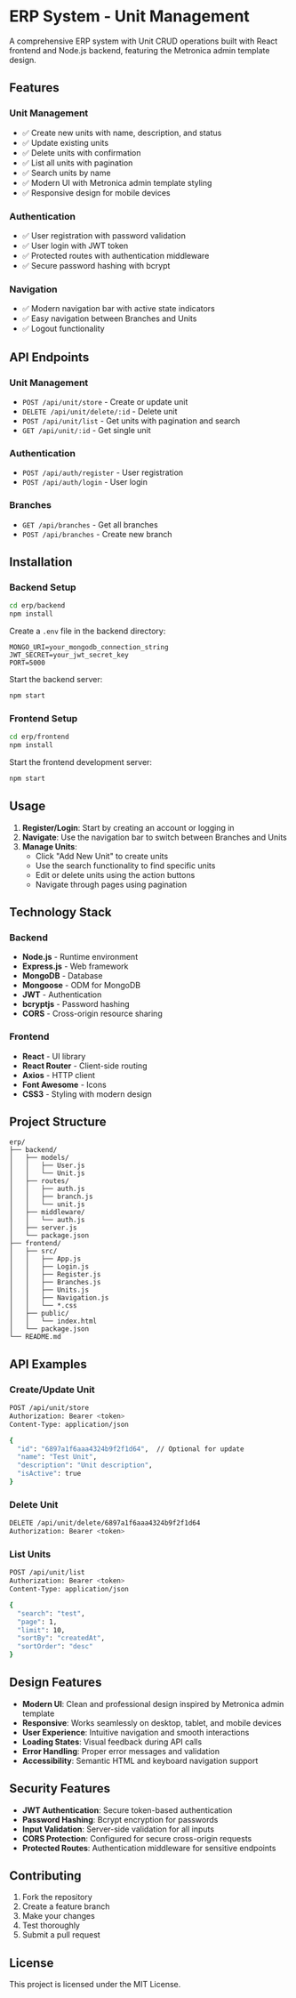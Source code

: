 # ERP System - Unit Management

A comprehensive ERP system with Unit CRUD operations built with React frontend and Node.js backend, featuring the Metronica admin template design.

## Features

### Unit Management
- ✅ Create new units with name, description, and status
- ✅ Update existing units
- ✅ Delete units with confirmation
- ✅ List all units with pagination
- ✅ Search units by name
- ✅ Modern UI with Metronica admin template styling
- ✅ Responsive design for mobile devices

### Authentication
- ✅ User registration with password validation
- ✅ User login with JWT token
- ✅ Protected routes with authentication middleware
- ✅ Secure password hashing with bcrypt

### Navigation
- ✅ Modern navigation bar with active state indicators
- ✅ Easy navigation between Branches and Units
- ✅ Logout functionality

## API Endpoints

### Unit Management
- `POST /api/unit/store` - Create or update unit
- `DELETE /api/unit/delete/:id` - Delete unit
- `POST /api/unit/list` - Get units with pagination and search
- `GET /api/unit/:id` - Get single unit

### Authentication
- `POST /api/auth/register` - User registration
- `POST /api/auth/login` - User login

### Branches
- `GET /api/branches` - Get all branches
- `POST /api/branches` - Create new branch

## Installation

### Backend Setup
```bash
cd erp/backend
npm install
```

Create a `.env` file in the backend directory:
```env
MONGO_URI=your_mongodb_connection_string
JWT_SECRET=your_jwt_secret_key
PORT=5000
```

Start the backend server:
```bash
npm start
```

### Frontend Setup
```bash
cd erp/frontend
npm install
```

Start the frontend development server:
```bash
npm start
```

## Usage

1. **Register/Login**: Start by creating an account or logging in
2. **Navigate**: Use the navigation bar to switch between Branches and Units
3. **Manage Units**: 
   - Click "Add New Unit" to create units
   - Use the search functionality to find specific units
   - Edit or delete units using the action buttons
   - Navigate through pages using pagination

## Technology Stack

### Backend
- **Node.js** - Runtime environment
- **Express.js** - Web framework
- **MongoDB** - Database
- **Mongoose** - ODM for MongoDB
- **JWT** - Authentication
- **bcryptjs** - Password hashing
- **CORS** - Cross-origin resource sharing

### Frontend
- **React** - UI library
- **React Router** - Client-side routing
- **Axios** - HTTP client
- **Font Awesome** - Icons
- **CSS3** - Styling with modern design

## Project Structure

```
erp/
├── backend/
│   ├── models/
│   │   ├── User.js
│   │   └── Unit.js
│   ├── routes/
│   │   ├── auth.js
│   │   ├── branch.js
│   │   └── unit.js
│   ├── middleware/
│   │   └── auth.js
│   ├── server.js
│   └── package.json
├── frontend/
│   ├── src/
│   │   ├── App.js
│   │   ├── Login.js
│   │   ├── Register.js
│   │   ├── Branches.js
│   │   ├── Units.js
│   │   ├── Navigation.js
│   │   └── *.css
│   ├── public/
│   │   └── index.html
│   └── package.json
└── README.md
```

## API Examples

### Create/Update Unit
```bash
POST /api/unit/store
Authorization: Bearer <token>
Content-Type: application/json

{
  "id": "6897a1f6aaa4324b9f2f1d64",  // Optional for update
  "name": "Test Unit",
  "description": "Unit description",
  "isActive": true
}
```

### Delete Unit
```bash
DELETE /api/unit/delete/6897a1f6aaa4324b9f2f1d64
Authorization: Bearer <token>
```

### List Units
```bash
POST /api/unit/list
Authorization: Bearer <token>
Content-Type: application/json

{
  "search": "test",
  "page": 1,
  "limit": 10,
  "sortBy": "createdAt",
  "sortOrder": "desc"
}
```

## Design Features

- **Modern UI**: Clean and professional design inspired by Metronica admin template
- **Responsive**: Works seamlessly on desktop, tablet, and mobile devices
- **User Experience**: Intuitive navigation and smooth interactions
- **Loading States**: Visual feedback during API calls
- **Error Handling**: Proper error messages and validation
- **Accessibility**: Semantic HTML and keyboard navigation support

## Security Features

- **JWT Authentication**: Secure token-based authentication
- **Password Hashing**: Bcrypt encryption for passwords
- **Input Validation**: Server-side validation for all inputs
- **CORS Protection**: Configured for secure cross-origin requests
- **Protected Routes**: Authentication middleware for sensitive endpoints

## Contributing

1. Fork the repository
2. Create a feature branch
3. Make your changes
4. Test thoroughly
5. Submit a pull request

## License

This project is licensed under the MIT License. 